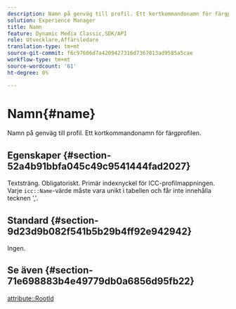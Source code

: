 ```yaml
---
description: Namn på genväg till profil. Ett kortkommandonamn för färgprofilen.
solution: Experience Manager
title: Namn
feature: Dynamic Media Classic,SDK/API
role: Utvecklare,Affärsledare
translation-type: tm+mt
source-git-commit: f6c97606d7a4209427316d7367013ad9585a5cae
workflow-type: tm+mt
source-wordcount: '61'
ht-degree: 0%

---
```



# Namn{#name}

Namn på genväg till profil. Ett kortkommandonamn för färgprofilen.

## Egenskaper {#section-52a4b91bbfa045c49c9541444fad2027}

Textsträng. Obligatoriskt. Primär indexnyckel för ICC-profilmappningen. Varje `icc::Name`-värde måste vara unikt i tabellen och får inte innehålla tecknen &#39;,&#39;.

## Standard {#section-9d23d9b082f541b5b29b4ff92e942942}

Ingen.

## Se även {#section-71e698883b4e49779db0a6856d95fb22}

[attribute::RootId](../../../../../ir-api/material-cat/image-rendering-api-ref/c-ir-material-catalog/c-ir-attributes-reference/r-ir-rootid.md#reference-54b42b7125824be593378c1accb70d5a)
